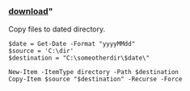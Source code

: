 ﻿---
pid:            5159
parent:         0
children:       
poster:         Zefram
title:          
date:           2014-05-13 20:46:20
format:         posh
---

# 

### [download](5159.ps1)"

Copy files to dated directory.

```posh
$date = Get-Date -Format "yyyyMMdd"
$source = 'C:\dir'
$destination = "C:\someotherdir\$date\"

New-Item -ItemType directory -Path $destination
Copy-Item $source "$destination" -Recurse -Force
```
